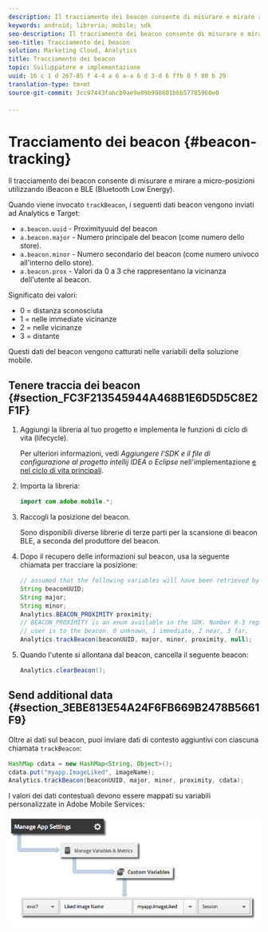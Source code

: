 ```yaml
---
description: Il tracciamento dei beacon consente di misurare e mirare a micro-posizioni utilizzando iBeacon e BLE (Bluetooth Low Energy).
keywords: android; libreria; mobile; sdk
seo-description: Il tracciamento dei beacon consente di misurare e mirare a micro-posizioni utilizzando iBeacon e BLE (Bluetooth Low Energy).
seo-title: Tracciamento dei beacon
solution: Marketing Cloud, Analytics
title: Tracciamento dei beacon
topic: Sviluppatore e implementazione
uuid: 16 c 1 d 267-85 f 4-4 a 6 a-a 6 d 3-d 6 ffb 0 f 80 b 29
translation-type: tm+mt
source-git-commit: 3cc97443fabcb9ae9e09b998801bbb57785960e0

---
```



# Tracciamento dei beacon {#beacon-tracking}

Il tracciamento dei beacon consente di misurare e mirare a micro-posizioni utilizzando iBeacon e BLE (Bluetooth Low Energy).

Quando viene invocato `trackBeacon`, i seguenti dati beacon vengono inviati ad Analytics e Target:

* `a.beacon.uuid` - Proximityuuid del beacon
* `a.beacon.major` - Numero principale del beacon (come numero dello store).
* `a.beacon.minor` - Numero secondario del beacon (come numero univoco all'interno dello store).
* `a.beacon.prox` - Valori da 0 a 3 che rappresentano la vicinanza dell'utente al beacon.

Significato dei valori:

* 0 = distanza sconosciuta
* 1 = nelle immediate vicinanze
* 2 = nelle vicinanze
* 3 = distante

Questi dati del beacon vengono catturati nelle variabili della soluzione mobile.

## Tenere traccia dei beacon {#section_FC3F213545944A468B1E6D5D5C8E2F1F}

1. Aggiungi la libreria al tuo progetto e implementa le funzioni di ciclo di vita (lifecycle).

   Per ulteriori informazioni, vedi *Aggiungere l'SDK e il file di configurazione al progetto intellij IDEA o Eclipse* nell'implementazione [e nel ciclo di vita principali](/help/android/getting-started/dev-qs.md).

1. Importa la libreria:

   ```java
   import com.adobe.mobile.*;
   ```

1. Raccogli la posizione del beacon.

   Sono disponibili diverse librerie di terze parti per la scansione di beacon BLE, a seconda del produttore del beacon.
1. Dopo il recupero delle informazioni sul beacon, usa la seguente chiamata per tracciare la posizione:

   ```java
   // assumed that the following variables will have been retrieved by the 3rd party beacon library 
   String beaconUUID; 
   String major; 
   String minor; 
   Analytics.BEACON_PROXIMITY proximity;  
   // BEACON_PROXIMITY is an enum available in the SDK. Number 0-3 representing how close the 
   // user is to the beacon. 0 unknown, 1 immediate, 2 near, 3 far.  
   Analytics.trackBeacon(beaconUUID, major, minor, proximity, null);
   ```

1. Quando l'utente si allontana dal beacon, cancella il seguente beacon:

   ```java
   Analytics.clearBeacon();
   ```

## Send additional data {#section_3EBE813E54A24F6FB669B2478B5661F9}

Oltre ai dati sul beacon, puoi inviare dati di contesto aggiuntivi con ciascuna chiamata `trackBeacon`:

```java
HashMap cdata = new HashMap<String, Object>(); 
cdata.put("myapp.ImageLiked", imageName); 
Analytics.trackBeacon(beaconUUID, major, minor, proximity, cdata);
```

I valori dei dati contestuali devono essere mappati su variabili personalizzate in Adobe Mobile Services:

![](assets/map-variable-context-ltv.png)

